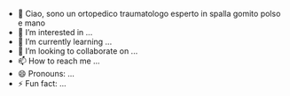 - 👋 Ciao, sono un ortopedico traumatologo esperto in spalla gomito polso e mano
- 👀 I’m interested in ...
- 🌱 I’m currently learning ...
- 💞️ I’m looking to collaborate on ...
- 📫 How to reach me ...
- 😄 Pronouns: ...
- ⚡ Fun fact: ...

<!---
ortopedico/ortopedico is a ✨ special ✨ repository because its `README.md` (this file) appears on your GitHub profile.
You can click the Preview link to take a look at your changes.
--->

